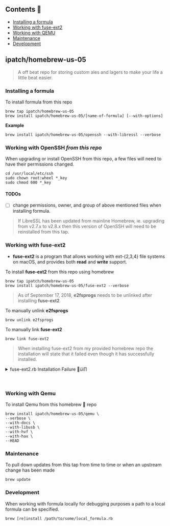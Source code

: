 <a id="contents"></a>

## Contents 📖

- [Installing a formula](#installing-a-formula)
- [Working with fuse-ext2](#working-with-fuse-ext2)
- [Working with QEMU](#working-with-qemu)
- [Maintenance](#maintenance)
- [Development](#development)

<a id="ipatch-homebrew-us-05"></a>

## ipatch/homebrew-us-05

> A off beat repo for storing custom ales and lagers to make your life a little beat easier.

<a id="installing-a-formula"></a>

### Installing a formula

To install formula from this repo

```shell
brew tap ipatch/homebrew-us-05
brew install ipatch/homebrew-us-05/[name-of-formula] [--with-options]
```

<strong>Example</strong>

```shell
brew install ipatch/homebrew-us-05/openssh --with-libressl --verbose
```

<a id="working-with-openssh"></a>

### Working with OpenSSH _from this repo_

When upgrading or install OpenSSH from this repo, a few files will need to have their permissions changed.

```shell
cd /usr/local/etc/ssh
sudo chown root:wheel *_key
sudo chmod 600 *_key
```

#### TODOs

- [ ] change permissions, owner, and group of above mentioned files when installing formula.

> If LibreSSL has been updated from mainline Homebrew, ie. upgrading from v2.7.x to v2.8.x then this version of OpenSSH will need to be reinstalled from this tap.

<a id="working-with-fuse-ext2"></a>

### Working with fuse-ext2

- **fuse-ext2** is a program that allows working with ext-{2,3,4} file systems on macOS, and provides both **read** and **write** support.

To install **fuse-ext2** from this repo using homebrew

```shell
brew tap ipatch/homebrew-us-05
brew install ipatch/homebrew-us-05/fuse-ext2 --verbose
```

> As of September 17, 2018, **e2fsprogs** needs to be unlinked after installing **fuse-ext2**

To manually unlink **e2fsprogs**

```shell
brew unlink e2fsprogs
```

To manually link **fuse-ext2**

```shell
brew link fuse-ext2
```

> When installing fuse-ext2 from my provided homebrew repo the installation will state that it failed even though it has successfully installed.

<details>
<summary>fuse-ext2.rb Installation Failure üì∏</summary>

<img src="https://imgur.com/HHIDTg5.png">

</details>
<br>
<br>

<a id="working-with-qemu"></a>

### Working with Qemu

To install Qemu from this homebrew 🍺 repo

```shell
brew install ipatch/homebrew-us-05/qemu \
--verbose \
--with-docs \
--with-libusb \
--with-hvf \
--with-hax \
--HEAD
```

<a id="maintenance"></a>

### Maintenance

To pull down updates from this tap from time to time or when an upstream change has been made

```shell
brew update
```

<a id="development"></a>

### Development

When working with formula locally for debugging purposes a path to a local formula can be specified.

```shell
brew [re]install /path/to/some/local_formula.rb
```
